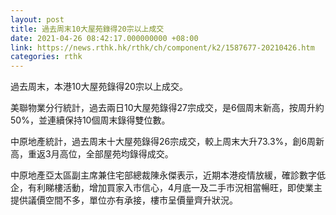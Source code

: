 ```yaml
---
layout: post
title: 過去周末10大屋苑錄得20宗以上成交
date: 2021-04-26 08:42:17.000000000 +08:00
link: https://news.rthk.hk/rthk/ch/component/k2/1587677-20210426.htm
categories: rthk
---
```


過去周末，本港10大屋苑錄得20宗以上成交。

美聯物業分行統計，過去兩日10大屋苑錄得27宗成交，是6個周末新高，按周升約50%，並連續保持10個周末錄得雙位數。

中原地產統計，過去周末十大屋苑錄得26宗成交，較上周末大升73.3%，創6周新高，重返3月高位，全部屋苑均錄得成交。

中原地產亞太區副主席兼住宅部總裁陳永傑表示，近期本港疫情放緩，確診數字低企，有利睇樓活動，增加買家入市信心，4月底一及二手市況相當暢旺，即使業主提供議價空間不多，單位亦有承接，樓市呈價量齊升狀況。
